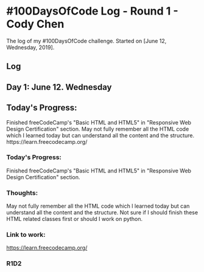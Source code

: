 # #100DaysOfCode Log - Round 1 - Cody Chen

The log of my #100DaysOfCode challenge. Started on [June 12, Wednesday, 2019].

## Log

## Day 1: June 12. Wednesday
<h2>Today's Progress:</h2>
  
</head>
<p>
  Finished freeCodeCamp's "Basic HTML and HTML5" in "Responsive Web Design Certification" section. May not fully remember all the HTML code which I learned today but can understand all the content and the structure. https://learn.freecodecamp.org/  
</p>

### Today's Progress:
Finished freeCodeCamp's "Basic HTML and HTML5" in "Responsive Web Design Certification" section.

### Thoughts:
May not fully remember all the HTML code which I learned today but can understand all the content and the structure. Not sure if I should finish these HTML related classes first or should I work on python. 

### Link to work: 
https://learn.freecodecamp.org/


### R1D2
